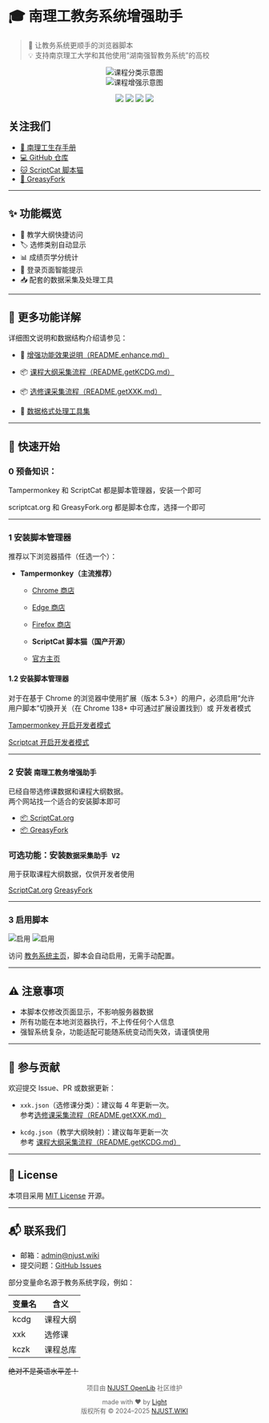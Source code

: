 # 🎓 南理工教务系统增强助手


> 🧩 让教务系统更顺手的浏览器脚本  
> 💡 支持南京理工大学和其他使用“湖南强智教务系统”的高校

<div align="center">
  <img src="https://fastly.jsdelivr.net/gh/NJUST-OpenLib/NJUST-JWC-Enhance@latest/docs/static/catag.png"  alt="课程分类示意图" />
<br>
  <img src="https://fastly.jsdelivr.net/gh/NJUST-OpenLib/NJUST-JWC-Enhance@latest/docs/static/kczk4.png" alt="课程增强示意图" />


<p align="center">
  <img src="https://img.shields.io/github/stars/NJUST-OpenLib/NJUST-JWC-Enhance?style=flat-square" />
  <img src="https://img.shields.io/github/forks/NJUST-OpenLib/NJUST-JWC-Enhance?style=flat-square" />
  <img src="https://img.shields.io/github/issues/NJUST-OpenLib/NJUST-JWC-Enhance?style=flat-square" />
  <img src="https://img.shields.io/github/license/NJUST-OpenLib/NJUST-JWC-Enhance?style=flat-square" />
</p>

</div>

## 关注我们
- [📖 南理工生存手册](https://manual.njust.wiki)
- [💻 GitHub 仓库](https://github.com/NJUST-OpenLib/NJUST-JWC-Enhance)
- [🐱 ScriptCat 脚本猫](https://scriptcat.org/zh-CN/users/174962)
- [🔧 GreasyFork](https://greasyfork.org/zh-CN/users/1491624-njust-openlib)

---

## ✨ 功能概览

- 🔗 教学大纲快捷访问
- 🏷️ 选修类别自动显示
- 📊 成绩页学分统计
- 🚪 登录页面智能提示
- 📥 配套的数据采集及处理工具



---

## 📖 更多功能详解

详细图文说明和数据结构介绍请参见：

- 🧩 [增强功能效果说明（README.enhance.md）](./README.enhance.md)

- 📦 [课程大纲采集流程（README.getKCDG.md）](./README.getKCDG.md)

- 📦 [选修课采集流程（README.getXXK.md）](./README.getXXK.md)

- 🧰 [数据格式处理工具集](https://enhance.njust.wiki/tools)
---

## 🚀 快速开始

### 0 预备知识：
Tampermonkey 和 ScriptCat 都是脚本管理器，安装一个即可

scriptcat.org 和 GreasyFork.org 都是脚本仓库，选择一个即可

---

### 1 安装脚本管理器

推荐以下浏览器插件（任选一个）：

- **Tampermonkey（主流推荐）**
  - [Chrome 商店](https://chrome.google.com/webstore/detail/tampermonkey/dhdgffkkebhmkfjojejmpbldmpobfkfo)
  - [Edge 商店](https://microsoftedge.microsoft.com/addons/detail/tampermonkey/iikmkjmpaadaobahmlepeloendndfphd)
  -  [Firefox 商店](https://addons.mozilla.org/zh-CN/firefox/addon/tampermonkey/)
  
  - **ScriptCat 脚本猫（国产开源）**
  - [官方主页](https://docs.scriptcat.org/)

#### 1.2 安装脚本管理器

对于在基于 Chrome 的浏览器中使用扩展（版本 5.3+）的用户，必须启用“允许用户脚本”切换开关（在 Chrome 138+ 中可通过扩展设置找到）或 开发者模式

[Tampermonkey 开启开发者模式](https://www.tampermonkey.net/faq.php?version=5.4.6227&ext=gcal#Q209)

[Scriptcat 开启开发者模式](https://docs.scriptcat.org/docs/use/open-dev/)

---

### 2 安装 ```南理工教务增强助手```

已经自带选修课数据和课程大纲数据。  
两个网站找一个适合的安装脚本即可  

- [📦 ScriptCat.org](https://scriptcat.org/zh-CN/script-show-page/3745/)
- [📦 GreasyFork](https://greasyfork.org/zh-CN/scripts/541627)


### 可选功能：安装```数据采集助手 V2```  

用于获取课程大纲数据，仅供开发者使用  

[ScriptCat.org](https://scriptcat.org/zh-CN/script-show-page/3744/)
[GreasyFork](https://greasyfork.org/zh-CN/scripts/541628)

---

### 3 启用脚本

![启用](https://fastly.jsdelivr.net/gh/NJUST-OpenLib/NJUST-JWC-Enhance@latest/docs/static/PixPin_2025-07-04_23-19-05.png)
![启用](https://fastly.jsdelivr.net/gh/NJUST-OpenLib/NJUST-JWC-Enhance@latest/docs/static/enable.png)


访问 [教务系统主页](http://202.119.81.113:8080/)，脚本会自动启用，无需手动配置。

---



## ⚠️ 注意事项

- 本脚本仅修改页面显示，不影响服务器数据
- 所有功能在本地浏览器执行，不上传任何个人信息
- 强智系统复杂，功能适配可能随系统变动而失效，请谨慎使用

---

## 🤝 参与贡献

欢迎提交 Issue、PR 或数据更新：

- `xxk.json`（选修课分类）：建议每 4 年更新一次。  
  参考[选修课采集流程（README.getXXK.md）](./README.getXXK.md)

- `kcdg.json`（教学大纲映射）：建议每年更新一次  
 参考 [课程大纲采集流程（README.getKCDG.md）](./README.getKCDG.md)


---

## 📄 License

本项目采用 [MIT License](./LICENSE) 开源。

---

## 📬 联系我们

- 邮箱：admin@njust.wiki  
- 提交问题：[GitHub Issues](https://github.com/NJUST-OpenLib/NJUST-JWC-Enhance/issues)
  
部分变量命名源于教务系统字段，例如：

| 变量名 | 含义 |
|--------|------|
| kcdg | 课程大纲 |
| xxk | 选修课 |
| kczk | 课程总库 |

~~绝对不是英语水平差！~~

<div align="center" style="font-size: 0.9em; color: #666;">
  <p>项目由 <a href="https://github.com/NJUST-OpenLib" target="_blank">NJUST OpenLib</a> 社区维护</p>

  <p>made with ❤️ by <a href="https://miko.pw" target="_blank">Light</a><br/>
    版权所有 © 2024–2025 <a href="https://njust.wiki" target="_blank">NJUST.WIKI</a><br/>
  </p>
</div>

